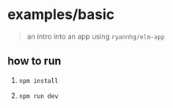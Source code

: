 # examples/basic
> an intro into an app using `ryannhg/elm-app`

## how to run

1. `npm install`

1. `npm run dev`
